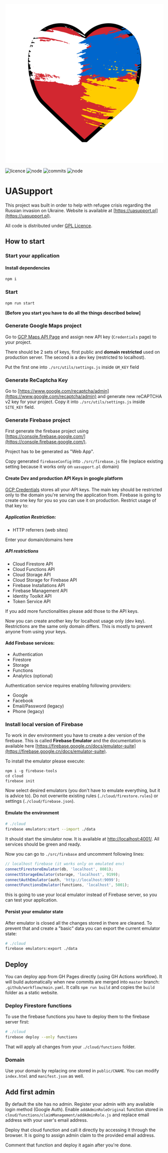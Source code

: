 ![logo](./public/logo.svg)

![licence](https://badgen.net/github/license/burnpiro/uasupport)
![node](https://badgen.net/badge/node/>=16/green)
![commits](https://badgen.net/github/commits/burnpiro/uasupport)
![node](https://badgen.net/badge/react/>=17/orange)

# UASupport

This project was built in order to help with refugee crisis regarding the Russian invasion on Ukraine. Website is available at [https://uasupport.pl](https://uasupport.pl).

All code is distributed under [GPL Licence](./LICENSE).

## How to start

### Start your application

#### Install dependencies
```bash
npm i
```

### Start
```bash
npm run start
```

__\[Before you start you have to do all the things described below\]__

### Generate Google Maps project

Go to [GCP Maps API Page](https://console.cloud.google.com/google/maps-apis/overview) and assign new API key (`Credentials` page) to your project.

There should be 2 sets of keys, first public and __domain restricted__ used on production server. The second is a dev key (restricted to localhost).

Put the first one into `./src/utils/settings.js` inside `GM_KEY` field

### Generate ReCaptcha Key

Go to [https://www.google.com/recaptcha/admin](https://www.google.com/recaptcha/admin) and generate new reCAPTCHA v2 key for your project. Copy it into `./src/utils/settings.js` inside `SITE_KEY` field.

### Generate Firebase project

First generate the firebase project using [https://console.firebase.google.com/](https://console.firebase.google.com/).

Project has to be generated as "Web App".

Copy generated `firebaseConfig` into `./src/firebase.js` file (replace existing setting because it works only on `uasupport.pl` domain)

#### Create Dev and production API Keys in google platform

[GCP Credentials](https://console.cloud.google.com/apis/credentials) stores all your API keys. The main key should be restricted only to the domain you're serving the application from. Firebase is going to create one key for you so you can use it on production. Restrict usage of that key to:

##### Application Restriction:

- HTTP referrers (web sites)

Enter your domain/domains here

##### API restrictions

- Cloud Firestore API
- Cloud Functions API
- Cloud Storage API
- Cloud Storage for Firebase API
- Firebase Installations API
- Firebase Management API
- Identity Toolkit API
- Token Service API

If you add more functionalities please add those to the API keys.

Now you can create another key for localhost usage only (dev key). Restrictions are the same only domain differs. This is mostly to prevent anyone from using your keys.

#### Add Firebase services:

- Authentication
- Firestore
- Storage
- Functions
- Analytics (optional)

Authentication service requires enabling following providers:

- Google
- Facebook
- Email/Password (legacy)
- Phone (legacy)

### Install local version of Firebase

To work in dev environment you have to create a dev version of the firebase. This is called __Firebase Emulator__ and the documentation is available here [https://firebase.google.cn/docs/emulator-suite](https://firebase.google.cn/docs/emulator-suite).

To install the emulator please execute:

```
npm i -g firebase-tools
cd cloud
firebase init
```

Now select desired emulators (you don't have to emulate everything, but it is advice to). Do not overwrite existing rules (`./cloud/firestore.rules`) or settings (`./cloud/firebase.json`).

#### Emulate the environment

```bash
# ./cloud
firebase emulators:start --import ./data
```

It should start the simulator now. It is available at [http://localhost:4001/](http://localhost:4001/). All services should be green and ready.

Now you can go to `./src/firebase` and uncomment following lines:

```javascript
// localhost firebase (it works only on emulated env)
connectFirestoreEmulator(db, 'localhost', 8081);
connectStorageEmulator(storage, 'localhost', 9199);
connectAuthEmulator(auth, 'http://localhost:9099');
connectFunctionsEmulator(functions, 'localhost', 5001);
```

this is going to use your local emulator instead of Firebase server, so you can test your application.

#### Persist your emulator state

After emulator is closed all the changes stored in there are cleaned. To prevent that and create a "basic" data you can export the current emulator state:

```bash
# ./cloud
firebase emulators:export ./data
```

## Deploy

You can deploy app from GH Pages directly (using GH Actions workflow). It will build automatically when new commits are merged into `master` branch: `.github/workflow/main.yaml`. It calls `npm run build` and copies the `build` folder as a static website.

### Deploy Firestore functions

To use the firebase functions you have to deploy them to the firebase server first:

```bash
# ./cloud
firebase deploy --only functions
```

That will apply all changes from your `./cloud/functions` folder.

### Domain

Use your domain by replacing one stored in `public/CNAME`. You can modify `index.html` and `manifest.json` as well.

## Add first admin

By default the site has no admin. Register your admin with any available login method (Google Auth). Enable `addAdminRoleOriginal` function stored in `cloud/functions/claimManagement/addAdminRole.js` and replace email address with your user's email address.

Deploy that cloud function and call it directly by accessing it through the browser. It is going to assign admin claim to the provided email address.

Comment that function and deploy it again after you're done.



